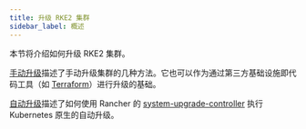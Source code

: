 ```yaml
---
title: 升级 RKE2 集群
sidebar_label: 概述
---
```


本节将介绍如何升级 RKE2 集群。

[手动升级](manual_upgrade.md)描述了手动升级集群的几种方法。它也可以作为通过第三方基础设施即代码工具（如 [Terraform](https://www.terraform.io/)）进行升级的基础。

[自动升级](automated_upgrade.md)描述了如何使用 Rancher 的 [system-upgrade-controller](https://github.com/rancher/system-upgrade-controller) 执行 Kubernetes 原生的自动升级。
